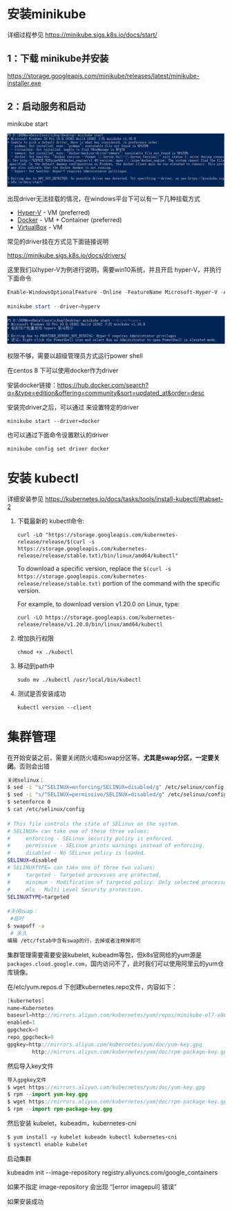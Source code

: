 

# 安装minikube

详细过程参见 https://minikube.sigs.k8s.io/docs/start/



## 1：下载 minikube并安装 

https://storage.googleapis.com/minikube/releases/latest/minikube-installer.exe



## 2：启动服务和启动

minikube start  

![image-20210106093341062](assets/image-20210106093341062.png)

出现driver无法挂载的情况，在windows平台下可以有一下几种挂载方式

- [Hyper-V](https://minikube.sigs.k8s.io/docs/drivers/hyperv/) - VM (preferred)
- [Docker](https://minikube.sigs.k8s.io/docs/drivers/docker/) - VM + Container (preferred)
- [VirtualBox](https://minikube.sigs.k8s.io/docs/drivers/virtualbox/) - VM

常见的driver挂在方式见下面链接说明

https://minikube.sigs.k8s.io/docs/drivers/



这里我们以hyper-V为例进行说明，需要win10系统，并且开启 hyper-V，并执行下面命令

```powershell
Enable-WindowsOptionalFeature -Online -FeatureName Microsoft-Hyper-V -All

minikube start --driver=hyperv 
```

![image-20210106093652930](assets/image-20210106093652930.png)

权限不够，需要以超级管理员方式运行power shell

在centos 8 下可以使用docker作为driver

安装docker链接：https://hub.docker.com/search?q=&type=edition&offering=community&sort=updated_at&order=desc

安装完driver之后，可以通过 来设置特定的driver

```shell
minikube start --driver=docker
```

也可以通过下面命令设置默认的driver

```shell
minikube config set driver docker
```



# 安装 kubectl 

详细安装参见 https://kubernetes.io/docs/tasks/tools/install-kubectl/#tabset-2

1. 下载最新的 kubectl命令:

   ```
   curl -LO "https://storage.googleapis.com/kubernetes-release/release/$(curl -s https://storage.googleapis.com/kubernetes-release/release/stable.txt)/bin/linux/amd64/kubectl"
   ```

   To download a specific version, replace the `$(curl -s https://storage.googleapis.com/kubernetes-release/release/stable.txt)` portion of the command with the specific version.

   For example, to download version v1.20.0 on Linux, type:

   ```
   curl -LO https://storage.googleapis.com/kubernetes-release/release/v1.20.0/bin/linux/amd64/kubectl
   ```

2. 增加执行权限

   ```
   chmod +x ./kubectl
   ```

3. 移动到path中

   ```
   sudo mv ./kubectl /usr/local/bin/kubectl
   ```

4. 测试是否安装成功

   ```
   kubectl version --client
   ```

# 集群管理

在开始安装之前，需要关闭防火墙和swap分区等。**尤其是swap分区，一定要关闭**。否则会出错

```bash
关闭selinux：
$ sed -i "s/^SELINUX=enforcing/SELINUX=disabled/g" /etc/selinux/config
$ sed -i "s/^SELINUX=permissive/SELINUX=disabled/g" /etc/selinux/config
$ setenforce 0
$ cat /etc/selinux/config

# This file controls the state of SELinux on the system.
# SELINUX= can take one of these three values:
#     enforcing - SELinux security policy is enforced.
#     permissive - SELinux prints warnings instead of enforcing.
#     disabled - No SELinux policy is loaded.
SELINUX=disabled
# SELINUXTYPE= can take one of three two values:
#     targeted - Targeted processes are protected,
#     minimum - Modification of targeted policy. Only selected processes are protected.
#     mls - Multi Level Security protection.
SELINUXTYPE=targeted

#关闭swap：
 #临时
$ swapoff -a 
 # 永久
编辑 /etc/fstab中含有swap的行，去掉或者注释掉即可

```

集群管理需要需要安装kubelet, kubeadm等包，但k8s官网给的yum源是`packages.cloud.google.com`，国内访问不了，此时我们可以使用阿里云的yum仓库镜像。

在/etc/yum.repos.d 下创建kubernetes.repo文件，内容如下：

```csharp
[kubernetes]
name=Kubernetes
baseurl=http://mirrors.aliyun.com/kubernetes/yum/repos/minikube-el7-x86_64/
enabled=1
gpgcheck=0
repo_gpgcheck=0
gpgkey=http://mirrors.aliyun.com/kubernetes/yum/doc/yum-key.gpg
        http://mirrors.aliyun.com/kubernetes/yum/doc/rpm-package-key.gpg
```



然后导入key文件

```swift
导入gpgkey文件
$ wget https://mirrors.aliyun.com/kubernetes/yum/doc/yum-key.gpg
$ rpm --import yum-key.gpg
$ wget https://mirrors.aliyun.com/kubernetes/yum/doc/rpm-package-key.gpg
$ rpm --import rpm-package-key.gpg
```

然后安装 kubelet，kubeadm，kubernetes-cni

```ruby
$ yum install -y kubelet kubeadm kubectl kubernetes-cni
$ systemctl enable kubelet
```



启动集群

kubeadm init --image-repository registry.aliyuncs.com/google_containers

如果不指定 image-repository 会出现 “[error imagepull] 错误”

如果安装成功

